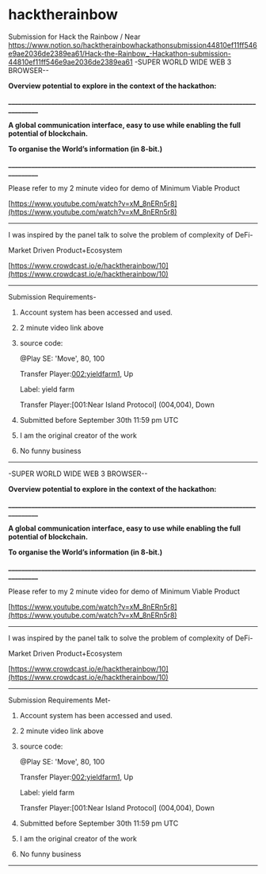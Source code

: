 # hacktherainbow
Submission for Hack the Rainbow / Near
https://www.notion.so/hacktherainbowhackathonsubmission44810ef11ff546e9ae2036de2389ea61/Hack-the-Rainbow_-Hackathon-submission-44810ef11ff546e9ae2036de2389ea61
-SUPER WORLD WIDE WEB 3 BROWSER--

**Overview potential to explore in the context of the hackathon:**

**____________________________________________________________________________________**

**A global communication interface, easy to use while enabling the full potential of blockchain.**

**To organise the World’s information (in 8-bit.)**

**____________________________________________________________________________________**

Please refer to my 2 minute video for demo of Minimum Viable Product 

[https://www.youtube.com/watch?v=xM_8nERn5r8](https://www.youtube.com/watch?v=xM_8nERn5r8)

_____________________________________________________________________________________

I was inspired by the panel talk to solve the problem of complexity of DeFi-

Market Driven Product+Ecosystem

[https://www.crowdcast.io/e/hacktherainbow/10](https://www.crowdcast.io/e/hacktherainbow/10)

_____________________________________________________________________________________

Submission Requirements-

1. Account system has been accessed and used.
2. 2 minute video link above
3. source code:

    @Play SE: 'Move', 80, 100

    Transfer Player:[002:yieldfarm1](007,012), Up

    Label: yield farm

    Transfer Player:[001:Near Island Protocol] (004,004), Down

 4. Submitted before September 30th 11:59 pm UTC

5. I am the original creator of the work

6. No funny business

_____________________________________________________________________________________

-SUPER WORLD WIDE WEB 3 BROWSER--

**Overview potential to explore in the context of the hackathon:**

**____________________________________________________________________________________**

**A global communication interface, easy to use while enabling the full potential of blockchain.**

**To organise the World’s information (in 8-bit.)**

**____________________________________________________________________________________**

Please refer to my 2 minute video for demo of Minimum Viable Product 

[https://www.youtube.com/watch?v=xM_8nERn5r8](https://www.youtube.com/watch?v=xM_8nERn5r8)

_____________________________________________________________________________________

I was inspired by the panel talk to solve the problem of complexity of DeFi-

Market Driven Product+Ecosystem

[https://www.crowdcast.io/e/hacktherainbow/10](https://www.crowdcast.io/e/hacktherainbow/10)

_____________________________________________________________________________________

Submission Requirements Met-

1. Account system has been accessed and used.
2. 2 minute video link above
3. source code:

    @Play SE: 'Move', 80, 100

    Transfer Player:[002:yieldfarm1](007,012), Up

    Label: yield farm

    Transfer Player:[001:Near Island Protocol] (004,004), Down

 4. Submitted before September 30th 11:59 pm UTC

5. I am the original creator of the work

6. No funny business

_____________________________________________________________________________________
